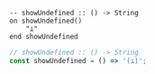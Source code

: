 ```applescript
-- showUndefined :: () -> Stringon showUndefined()	"⊥"end showUndefined
```

```js
// showUndefined :: () -> String
const showUndefined = () => '(⊥)';
```